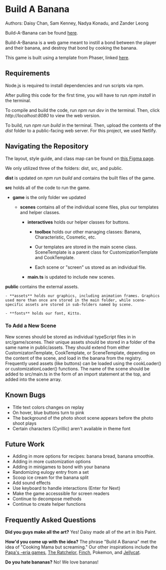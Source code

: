 # Build A Banana
Authors: Daisy Chan, Sam Kenney, Nadya Konadu, and Zander Leong

Build-A-Banana can be found  [here](buildabanana.netlify.app).

Build-A-Banana is a web game meant to instill a bond between the player and their banana, and destroy that bond by cooking the banana. 

This game is built using a template from Phaser, linked [here](https://github.com/phaserjs/template-nextjs). 

## Requirements
Node.js is required to install dependencies and run scripts via npm.

After pulling this code for the first time, you will have to run *npm install* in the terminal.

To compile and build the code, run *npm run dev* in the terminal. Then, click *http://localhost:8080* to view the web version. 

To build, run *npm run build* in the terminal. Then, upload the contents of the *dist* folder to a public-facing web server. For this project, we used Netlify. 

## Navigating the Repository

The layout, style guide, and class map can be found on [this Figma page](https://www.figma.com/proto/EsI8IQl0QP7oHOVFBhOmLT/Build-A-Banana?node-id=125-59&t=jBRwfzo9fOuBfKHW-1).

We only utilized three of the folders: dist, src, and public.

**dist** is updated on *npm run build* and contains the built files of the game.

**src** holds all of the code to run the game. 

- **game** is the only folder we updated
    
     - **scenes** contains all of the individual scene files, plus our templates and helper classes.
        
        - **interactives** holds our helper classes for buttons. 
            
            - **toolbox** holds our other managing classes: Banana, Characteristic, Cosmetic, etc.
            
            - Our templates are stored in the main scene class. SceneTemplate is a parent class for CustomizationTemplate and CookTemplate.
            
            - Each scene or "screen" us stored as an individual file.
            
        - **main.ts** is updated to include new scenes.

**public** contains the external assets. 

    - **assets** holds our graphics, including animation frames. Graphics used more than once are stored in the main folder, while scene-specific assets are stored in sub-folders named by scene.

    - **fonts** holds our font, Kitto. 

### To Add a New Scene
New scenes should be stored as individual typeScript files in in src/game/scenes. Their unique assets should be stored in a folder of the same name in public/assets.
They should extend from either CustomizatonTemplate, CookTemplate, or SceneTemplate, depending on the content of the scene, and load in the banana from the registry. Frequently used assets (like buttons) can be loaded using the cookLoader() or customizationLoader() functions. 
The name of the scene should be added to src/main.ts in the form of an import statement at the top, and added into the scene array. 

## Known Bugs
- Title text colors changes on replay
- On hover, blue buttons turn to pink
- The background of the photo shoot scene appears before the photo shoot plays
- Certain characters (Cyrillic) aren't available in theme font

## Future Work
- Adding in more options for recipes: banana bread, banana smoothie.
- Adding in more customization options
- Adding in minigames to bond with your banana
- Randomizing eulogy entry from a set
- Scoop ice cream for the banana split
- Add sound effects
- Use keyboard to handle interactions (Enter for Next)
- Make the game accesssible for screen readers
- Continue to decompose methods
- Continue to create helper functions

## Frequently Asked Questions
**Did you guys make all the art?**
Yes! Daisy made all of the art in Ibis Paint. 

**How'd you come up with the idea?**
The phrase "Build A Banana" met the idea of "Cooking Mama but screaming." Our other inspirations include the [Papa's -eria games](https://papasgamesfree.io/#google_vignette), [The Ratchelor](https://algorat.club/ratchelor/), [Finch](https://finchcare.com/), Pokemon, and [Jellycat](https://us.jellycat.com/). 

**Do you hate bananas?**
No! We love bananas!

